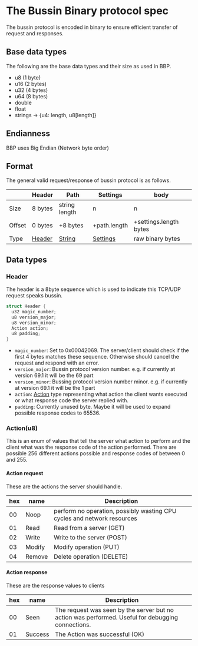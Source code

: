 # The Bussin Binary protocol spec
The bussin protocol is encoded in binary to ensure efficient
transfer of request and responses.

## Base data types
The following are the base data types and their size as used in
BBP.

- u8  (1 byte)
- u16 (2 bytes)
- u32 (4 bytes)
- u64 (8 bytes)
- double
- float
- strings -> {u4: length, u8[length]}

## Endianness
BBP uses Big Endian (Network byte order)

## Format
The general valid request/response of bussin protocol is as follows.

|       | Header |Path         | Settings    | body
|-------|--------|-------------|-------------|---
|Size   |8 bytes |string length| n           | n
|Offset |0 bytes | +8 bytes    | +path.length| +settings.length bytes
|Type   |[Header](#header-type)| [String](#string) | [Settings](#settings) | raw binary bytes

## Data types
### Header <a name="header-type"></a>
The header is a 8byte sequence which is used to indicate this TCP/UDP
request speaks bussin.

```c
struct Header {
  u32 magic_number;
  u8 version_major;
  u8 version_minor;
  Action action;
  u8 padding;
}
```

- `magic_number`: Set to 0x00042069. The server/client should check if the first 4 bytes matches these sequence.
  Otherwise should cancel the request and respond with an error.
- `version_major`: Bussin protocol version number. e.g. if currently at version 69.1 it will be the 69 part
- `version_minor`: Bussing protocol version number minor. e.g. if currently at version 69.1 it will be the 1 part
- `action`: [Action](#action-type) type representing what action the client wants executed or what response code the server
  replied with.
- `padding`: Currently unused byte. Maybe it will be used to expand possible response codes to 65536.

### Action(u8) <a name="action-type"></a>
This is an enum of values that tell the server what action to perform and the client what was the response code of
the action performed. There are possible 256 different actions possible and response codes of between 0 and 255.

#### Action request
These are the actions the server should handle.

| hex | name   | Description
|-----|--------|------------
| 00  | Noop   | perform no operation, possibly wasting CPU cycles and network resources
| 01  | Read   | Read from a server (GET)
| 02  | Write  | Write to the server (POST)
| 03  | Modify | Modify operation (PUT)
| 04  | Remove | Delete operation (DELETE)

#### Action response
These are the response values to clients

| hex | name   | Description
|-----|--------|------------
| 00  | Seen   | The request was seen by the server but no action was performed. Useful for debugging connections.
| 01  | Success | The Action was successful (OK)
